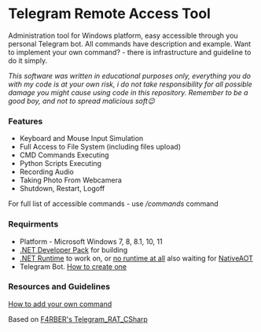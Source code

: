  # Telegram Remote Access Tool
Administration tool for Windows platform, easy accessible through you personal Telegram bot. All commands have description and example.
Want to implement your own command? - there is infrastructure and guideline to do it simply. 

*This software was written in educational purposes only, everything you do with my code is at your own risk, i do not take responsibility for all possible damage you might cause using code in this repository. Remember to be a good boy, and not to spread malicious soft😉*


### Features
* Keyboard and Mouse Input Simulation
* Full Access to File System (including files upload)
* CMD Commands Executing
* Python Scripts Executing
* Recording Audio
* Taking Photo From Webcamera
* Shutdown, Restart, Logoff

For full list of accessible commands - use */commands* command


### Requirments

- Platform - Microsoft Windows 7, 8, 8.1, 10, 11
- [.NET Developer Pack](https://docs.microsoft.com/en-us/dotnet/framework/install/guide-for-developers) for building
- [.NET Runtime](https://dotnet.microsoft.com/en-us/download) to work on, or 
[no runtime at all](https://docs.microsoft.com/en-us/dotnet/core/deploying/) also waiting for [NativeAOT](https://docs.microsoft.com/en-us/dotnet/core/deploying/native-aot)
- Telegram Bot. [How to create one](https://core.telegram.org/bots)

### Resources and Guidelines

[How to add your own command](https://github.com/Garneg/TelegramRAT/blob/master/How2Add.md)

Based on [F4RBER's Telegram_RAT_CSharp](https://github.com/f4rber/Telegram_RAT_CSharp)


